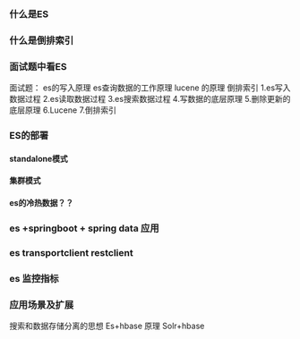 ### 什么是ES

### 什么是倒排索引

### 面试题中看ES
面试题： es的写入原理 es查询数据的工作原理 lucene 的原理 倒排索引
1.es写入数据过程
2.es读取数据过程
3.es搜索数据过程
4.写数据的底层原理
5.删除更新的底层原理
6.Lucene
7.倒排索引

### ES的部署
#### standalone模式
#### 集群模式
#### es的冷热数据？？

### es +springboot + spring data 应用

### es transportclient  restclient 
### es 监控指标


### 应用场景及扩展
搜索和数据存储分离的思想
Es+hbase 原理
Solr+hbase 